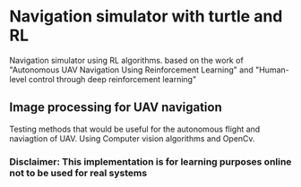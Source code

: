 # Navigation simulator with turtle and RL
Navigation simulator using RL algorithms. based on the work of "Autonomous UAV Navigation Using Reinforcement Learning" and "Human-level control through deep reinforcement
learning" 

## Image processing for UAV navigation

Testing methods that would be useful for the autonomous flight and naviagtion of UAV. 
Using Computer vision algorithms and OpenCv.

### Disclaimer: This implementation is for learning purposes online not to be used for real systems

